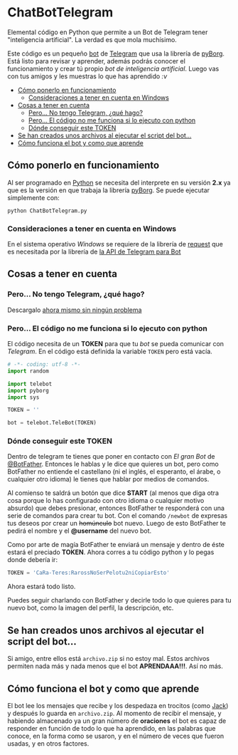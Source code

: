 # ChatBotTelegram
Elemental código en Python que permite a un Bot de Telegram tener "inteligencia artificial". La verdad es que mola muchísimo.

Este código es un pequeño [bot](https://es.wikipedia.org/wiki/Bot "bot") de [Telegram](https://es.wikipedia.org/wiki/Telegram_Messenger "Telegram Messenger") que usa la librería de [pyBorg](https://github.com/bdrewery/PyBorg). Está listo para revisar y aprender, además podrás conocer el funcionamiento y crear tú propio _bot de inteligencia artificial_. Luego vas con tus amigos y les muestras lo que has aprendido _:v_


- [Cómo ponerlo en funcionamiento](#c%C3%B3mo-ponerlo-en-funcionamiento)
  - [Consideraciones a tener en cuenta en Windows](#consideraciones-a-tener-en-cuenta-en-windows)
- [Cosas a tener en cuenta](#cosas-a-tener-en-cuenta)
  - [Pero... No tengo Telegram, ¿qué hago?](#pero-no-tengo-telegram-qu%C3%A9-hago)
  - [Pero... El código no me funciona si lo ejecuto con python](#pero-el-c%C3%B3digo-no-me-funciona-si-lo-ejecuto-con-python)
  - [Dónde conseguir este TOKEN](#d%C3%B3nde-conseguir-este-token)
- [Se han creados unos archivos al ejecutar el script del bot...](#se-han-creados-unos-archivos-al-ejecutar-el-script-del-bot)
- [Cómo funciona el bot y como que aprende](#c%C3%B3mo-funciona-el-bot-y-como-que-aprende)


## Cómo ponerlo en funcionamiento
Al ser programado en [Python](https://es.wikipedia.org/wiki/Python) se necesita del interprete en su versión __2.x__ ya que es la versión en que trabaja la librería [pyBorg](https://github.com/bdrewery/PyBorg). Se puede ejecutar simplemente con:

```
python ChatBotTelegram.py
```

### Consideraciones a tener en cuenta en Windows
En el sistema operativo _Windows_ se requiere de la librería de [request](https://pypi.python.org/pypi/requests/ "Librería necesaria por la API de Telegram") que es necesitada por la librería de [la API de Telegram para Bot](https://github.com/eternnoir/pyTelegramBotAPI#getting-started)

## Cosas a tener en cuenta

### Pero... No tengo Telegram, ¿qué hago?
Descargalo [ahora mismo sin ningún problema](https://telegram.org/apps)

### Pero... El código no me funciona si lo ejecuto con python
El código necesita de un __TOKEN__ para que tu _bot_ se pueda comunicar con _Telegram_. En el código está definida la variable `TOKEN` pero está vacía.
```python
# -*- coding: utf-8 -*-
import random

import telebot
import pyborg
import sys

TOKEN = ''

bot = telebot.TeleBot(TOKEN)
```

### Dónde conseguir este TOKEN
Dentro de telegram te tienes que poner en contacto con _El gran Bot_ de [@BotFather](http://telegram.me/BotFather). Entonces le hablas y le dice que quieres un bot, pero como BotFather no entiende el castellano (ni el inglés, el esperanto, el árabe, o cualquier otro idioma) le tienes que hablar por medios de comandos.

Al comienso te saldrá un botón que dice __START__ (al menos que diga otra cosa porque lo has configurado con otro idioma o cualquier motivo absurdo) que debes presionar, entonces BotFather te responderá con una serie de comandos para crear tu bot.
Con el comando `/newbot` de expresas tus deseos por crear un <s>homúnculo</s> bot nuevo. Luego de esto BotFather te pedirá el nombre y el __@username__ del nuevo bot.

Como por arte de magía BotFather te enviará un mensaje y dentro de éste estará el preciado __TOKEN__. Ahora corres a tu código python y lo pegas donde debería ir:

```python
TOKEN = 'CaRa-Teres:RarossNoSerPelotu2niCopiarEsto'
```

Ahora estará todo listo.

Puedes seguir charlando con BotFather y decirle todo lo que quieres para tu nuevo bot, como la imagen del perfil, la descripción, etc.

## Se han creados unos archivos al ejecutar el script del bot...
Si amigo, entre ellos está `archivo.zip` si no estoy mal. Estos archivos permiten nada más y nada menos que el bot __APRENDAAA!!!__. Así no más.

## Cómo funciona el bot y como que aprende
El bot lee los mensajes que recibe y los despedaza en trocitos (como [Jack](https://es.wikipedia.org/wiki/Jack_el_Destripador)) y después lo guarda en `archivo.zip`. Al momento de recibir el mensaje, y habiendo almacenado ya un gran número de __oraciones__ el bot es capaz de responder en función de todo lo que ha aprendido, en las palabras que conoce, en la forma como se usaron, y en el número de veces que fueron usadas, y en otros factores.
